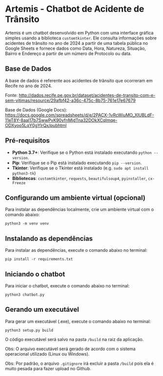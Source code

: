 # Artemis - Chatbot de Acidente de Trânsito

Artemis é um chatbot desenvolvido em Python com uma interface gráfica simples usando a biblioteca `customtkinter`. Ele consulta informações sobre acidentes de trânsito no ano de 2024 a partir de uma tabela pública no Google Sheets e fornece dados como Data, Hora, Natureza, Situação, Bairro e Endereço a partir de um número de Protocolo ou data.

## Base de Dados

A base de dados é referente aos acidentes de trânsito que ocorreram em Recife no ano de 2024.

Fonte: http://dados.recife.pe.gov.br/dataset/acidentes-de-transito-com-e-sem-vitimas/resource/29afbf42-a36c-475c-8b75-761e17e67679

Base de Dados (Google Docs): https://docs.google.com/spreadsheets/d/e/2PACX-1vRcWiuMO_XIUBLdF-11eT8Y-8aaI17b7SwwPvK90yfnMjdTna32DOkXCqlmqe-ODXyoo5LqY0gYlrQx/pubhtml

## Pré-requisitos

- **Python 3.7+**: Verifique se o Python está instalado executando `python --version`.
- **Pip**: Verifique se o Pip está instalado executando `pip --version`.
- **Tkinter**: Verifique se o Tkinter está instalado (e.g. `sudo apt install python3-tk`)
- **Bibliotecas**: `customtkinter`, `requests`, `beautifulsoup4`, `pyinstaller`, `cx-Freeze`

## Configurando um ambiente virtual (opcional)

Para instalar as dependências localmente, crie um ambiente virtual com o comando abaixo:

    python3 -m venv venv

## Instalando as dependências

Para instalar as dependências, execute o comando abaixo no terminal:

    pip install -r requirements.txt

## Iniciando o chatbot

Para iniciar o chatbot, execute o comando abaixo no terminal:

    python3 chatbot.py

## Gerando um executável

Para gerar um executável (.exe), execute o comando abaixo no terminal:

    python3 setup.py build

O código executável será salvo na pasta `/build` na raiz da aplicação.

Obs: O arquivo executável será gerado de acordo com o sistema operacional utilizado (Linux ou Windows).

Obs: Por padrão, o arquivo `.gitignore` irá excluir a pasta `/build` pois ela é muito pesada para fazer upload no Github.